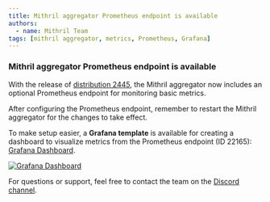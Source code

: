 ```yaml
---
title: Mithril aggregator Prometheus endpoint is available
authors:
  - name: Mithril Team
tags: [mithril aggregator, metrics, Prometheus, Grafana]
---
```


### Mithril aggregator Prometheus endpoint is available

With the release of [distribution 2445](https://github.com/input-output-hk/mithril/releases/tag/2445.0), the Mithril aggregator now includes an optional Prometheus endpoint for monitoring basic metrics.

After configuring the Prometheus endpoint, remember to restart the Mithril aggregator for the changes to take effect.

To make setup easier, a **Grafana template** is available for creating a dashboard to visualize metrics from the Prometheus endpoint (ID 22165): [Grafana Dashboard](https://grafana.com/grafana/dashboards/22165-mithril-aggregator/).

[![Grafana Dashboard](img/grafana-dashboard.png)](img/grafana-dashboard.png)

For questions or support, feel free to contact the team on the [Discord channel](https://discord.gg/5kaErDKDRq).
